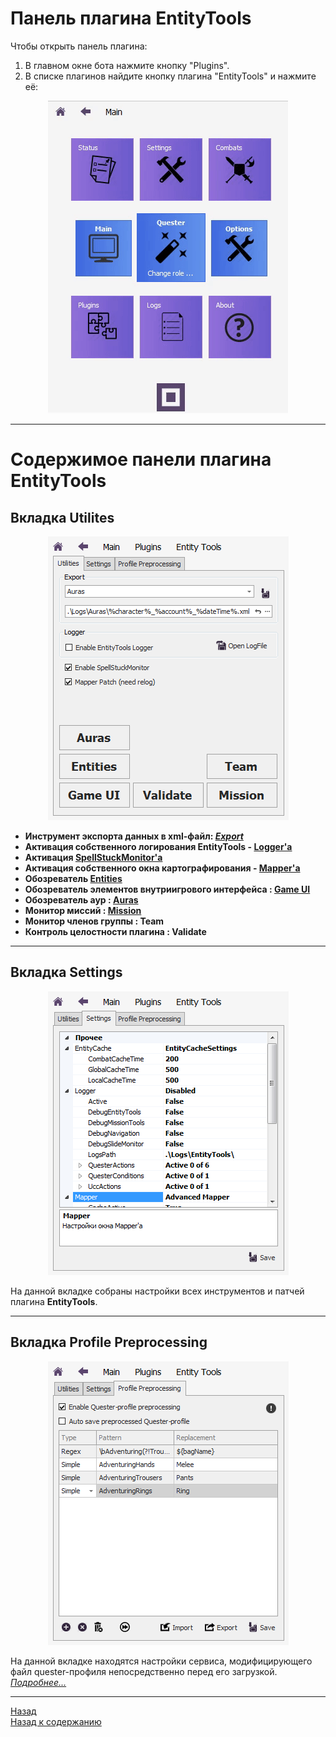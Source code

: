 # **Панель плагина EntityTools**

Чтобы открыть панель плагина:
1. В главном окне бота нажмите кнопку "Plugins".
2. В списке плагинов найдите кнопку плагина "EntityTools" и нажмите её:

<p align="center"><img src="img/Opening-EntityTools-Panel.gif"></p>

---

# **Содержимое панели плагина EntityTools**

## **Вкладка Utilites**

<p align="center"><img src="img/Utilites/Panel.png"></p>

- **Инструмент экспорта данных в xml-файл: [*Export*](Exporter-RU.md)**
- **Активация собственного логирования EntityTools - [Logger'a](img/Settings/Logger.png)**
- **Активация [SpellStuckMonitor'а](UnstuckSpells-RU.md)**
- **Активация собственного окна картографирования - [Mapper'a](../Patches/Mapper/Mapper-RU.md)**
- **Обозреватель [Entities](../General/EntityIdentification-RU.md#ref-EntityViewer)**
- **Обозреватель элементов внутриигрового интерфейса : [Game UI](img/UIViewer.png)**
- **Обозреватель аур : [Auras](AuraViewer-RU.md)**
- **Монитор миссий : [Mission](MissionMonitor-RU.md)**
- **Монитор членов группы : Team**
- **Контроль целостности плагина : Validate**
<!-- - **Активация [EnchantHelper'a](EnchantHelper-RU.md)** -->

---

## **Вкладка Settings**

<p align="center"><img src="img/Settings/Panel.png"></p>

На данной вкладке собраны настройки всех инструментов и патчей плагина **EntityTools**.

---

## **Вкладка Profile Preprocessing**

<p align="center"><img src="img/ProfilePreprocessing/Panel.png"></p>

На данной вкладке находятся настройки сервиса, модифицирующего файл quester-профиля непосредственно перед его загрузкой.  
[*Подробнее...*](QuesterProfilePreprocessing-RU.md)

---

<a href="javascript:history.back()">Назад</a>  
[Назад к содержанию](../index.md)